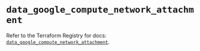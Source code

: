 # `data_google_compute_network_attachment`

Refer to the Terraform Registry for docs: [`data_google_compute_network_attachment`](https://registry.terraform.io/providers/hashicorp/google-beta/6.44.0/docs/data-sources/google_compute_network_attachment).

